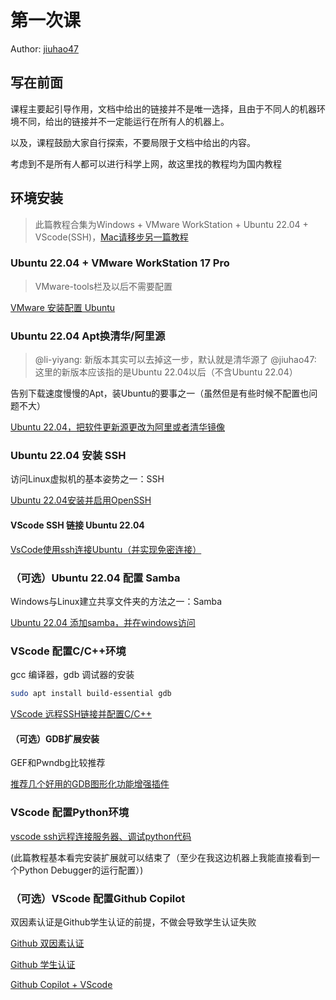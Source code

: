 # 第一次课

Author: [jiuhao47](https://github.com/jiuhao47)

## 写在前面
课程主要起引导作用，文档中给出的链接并不是唯一选择，且由于不同人的机器环境不同，给出的链接并不一定能运行在所有人的机器上。

以及，课程鼓励大家自行探索，不要局限于文档中给出的内容。

考虑到不是所有人都可以进行科学上网，故这里找的教程均为国内教程

## 环境安装

> 此篇教程合集为Windows + VMware WorkStation + Ubuntu 22.04 + VScode(SSH)，[Mac请移步另一篇教程](https://ucas-ctf.github.io/posts/setup-env-on-macOS)

### Ubuntu 22.04 + VMware WorkStation 17 Pro

> VMware-tools栏及以后不需要配置

[VMware 安装配置 Ubuntu](https://blog.csdn.net/m0_70885101/article/details/137694608)

### Ubuntu 22.04 Apt换清华/阿里源

> @li-yiyang: 新版本其实可以去掉这一步，默认就是清华源了
> @jiuhao47: 这里的新版本应该指的是Ubuntu 22.04以后（不含Ubuntu 22.04）

告别下载速度慢慢的Apt，装Ubuntu的要事之一（虽然但是有些时候不配置也问题不大）

[Ubuntu 22.04，把软件更新源更改为阿里或者清华镜像](https://blog.csdn.net/cwjcw81/article/details/139604268)

### Ubuntu 22.04 安装 SSH

访问Linux虚拟机的基本姿势之一：SSH

[Ubuntu 22.04安装并启用OpenSSH](https://cn.linux-console.net/?p=14853)

#### VScode SSH 链接 Ubuntu 22.04

[VsCode使用ssh连接Ubuntu（并实现免密连接）](https://blog.csdn.net/qq_47771099/article/details/134477508)

### （可选）Ubuntu 22.04 配置 Samba

Windows与Linux建立共享文件夹的方法之一：Samba

[Ubuntu 22.04 添加samba，并在windows访问](https://blog.csdn.net/wkd_007/article/details/128908085)


### VScode 配置C/C++环境

gcc 编译器，gdb 调试器的安装
```bash
sudo apt install build-essential gdb
```
[VScode 远程SSH链接并配置C/C++](https://blog.csdn.net/QCZL_CC/article/details/141785594)

#### （可选）GDB扩展安装

GEF和Pwndbg比较推荐

[推荐几个好用的GDB图形化功能增强插件](https://www.cnblogs.com/liuhanxu/p/17011775.html)

### VScode 配置Python环境

[vscode ssh远程连接服务器、调试python代码](https://blog.csdn.net/weixin_41650348/article/details/120315582)

(此篇教程基本看完安装扩展就可以结束了（至少在我这边机器上我能直接看到一个Python Debugger的运行配置）)

### （可选）VScode 配置Github Copilot

双因素认证是Github学生认证的前提，不做会导致学生认证失败

[Github 双因素认证](https://www.cnblogs.com/johnnyzen/p/17880870.html)

[Github 学生认证](https://blog.csdn.net/cbetula/article/details/130276152)

[Github Copilot + VScode](https://blog.csdn.net/wtyuong/article/details/138155438)



